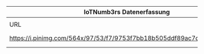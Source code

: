 |IoTNumb3rs Datenerfassung|||||||||||
| ---- | ---- | ---- | ---- | ---- | ---- | ---- | ---- | ---- | ---- | ---- |
||||||||||||
|URL|home_url|filename|device_class|device_count|market_class|market_volume|prognosis_year|publication_year|authorship_class|Dropbox folder|
|https://i.pinimg.com/564x/97/53/f7/9753f7bb18b505ddf89ac7d65c758db0.jpg|http://www.industrial-ip.org/en|file9_9753f7bb18b505ddf89ac7d65c758db0.jpg||||||||Pattoho/20190101-2100|
